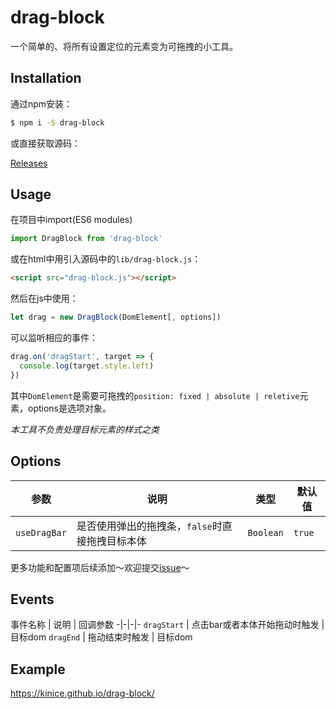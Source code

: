 # drag-block

一个简单的、将所有设置定位的元素变为可拖拽的小工具。

## Installation

通过npm安装：
```bash
$ npm i -S drag-block
```
或直接获取源码：

[Releases](https://github.com/Kinice/drag-block/releases)

## Usage

在项目中import(ES6 modules)
```javascript
import DragBlock from 'drag-block'
```

或在html中用引入源码中的`lib/drag-block.js`：

```html
<script src="drag-block.js"></script>
```

然后在js中使用：

```javascript
let drag = new DragBlock(DomElement[, options])
```

可以监听相应的事件：

```javascript
drag.on('dragStart', target => {
  console.log(target.style.left)
})
```

其中`DomElement`是需要可拖拽的`position: fixed | absolute | reletive`元素，options是选项对象。

*本工具不负责处理目标元素的样式之类*

## Options

参数 | 说明 |  类型  |  默认值
-|-|-|-
`useDragBar` | 是否使用弹出的拖拽条，`false`时直接拖拽目标本体 | `Boolean` | `true`

更多功能和配置项后续添加～欢迎提交[issue](https://github.com/Kinice/drag-block/issues)～

## Events

事件名称 | 说明 | 回调参数
-|-|-|-
`dragStart` | 点击bar或者本体开始拖动时触发 | 目标dom
`dragEnd` | 拖动结束时触发 | 目标dom

## Example

https://kinice.github.io/drag-block/
